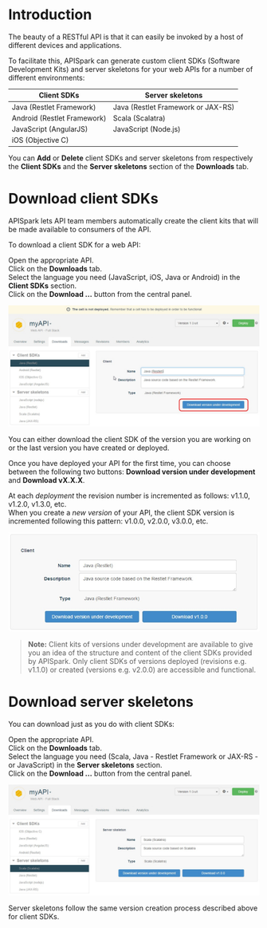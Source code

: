 
# Introduction

The beauty of a RESTful API is that it can easily be invoked by a host of different devices and applications.

To facilitate this, APISpark can generate custom client SDKs (Software Development Kits) and server skeletons for your web APIs for a number of different environments:


| Client SDKs | Server skeletons |
| ------------- | ------------- |
| Java (Restlet Framework) | Java (Restlet Framework or JAX-RS)
| Android (Restlet Framework) | Scala (Scalatra)
| JavaScript (AngularJS) | JavaScript (Node.js)
| iOS (Objective C) | <c>

You can **Add** or **Delete** client SDKs and server skeletons from respectively the **Client SDKs** and the **Server skeletons** section of the **Downloads** tab.

# Download client SDKs

APISpark lets API team members automatically create the client kits that will be made available to consumers of the API.

To download a client SDK for a web API:

Open the appropriate API.  
Click on the **Downloads** tab.  
Select the language you need (JavaScript, iOS, Java or Android) in the **Client SDKs** section.  
Click on the **Download ...** button from the central panel.  

![Download version under development](images/download-version-under-dev.jpg "Download version under development")

You can either download the client SDK of the version you are working on or the last version you have created or deployed.

Once you have deployed your API for the first time, you can choose between the following two buttons:
**Download version under development** and **Download vX.X.X**.

At each *deployment* the revision number is incremented as follows: v1.1.0, v1.2.0, v1.3.0, etc.  
When you create a *new version* of your API, the client SDK version is incremented following this pattern: v1.0.0, v2.0.0, v3.0.0, etc.

![Download buttons](images/two-download-buttons.jpg "Download buttons")

>**Note:** Client kits of versions under development are available to give you an idea of the structure and content of the client SDKs provided by APISpark. Only client SDKs of versions deployed (revisions e.g. v1.1.0) or created (versions e.g. v2.0.0) are accessible and functional.

# Download server skeletons

You can download just as you do with client SDKs:

Open the appropriate API.  
Click on the **Downloads** tab.  
Select the language you need (Scala, Java - Restlet Framework or JAX-RS - or JavaScript) in the **Server skeletons** section.  
Click on the **Download ...** button from the central panel.  

![Server skeletons](images/server-skeletons.jpg "Server skeletons")

Server skeletons follow the same version creation process described above for client SDKs.
